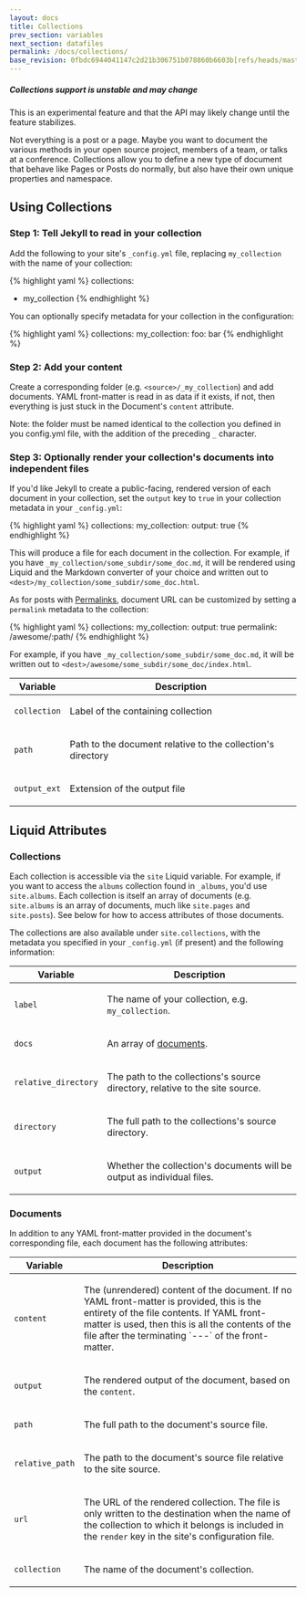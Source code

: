 ```yaml
---
layout: docs
title: Collections
prev_section: variables
next_section: datafiles
permalink: /docs/collections/
base_revision: 0fbdc6944041147c2d21b306751b078860b6603b[refs/heads/master]
---
```


<div class="note warning">
  <h5>Collections support is unstable and may change</h5>
  <p>
    This is an experimental feature and that the API may likely change until the feature stabilizes.
  </p>
</div>

Not everything is a post or a page. Maybe you want to document the various methods in your open source project, members of a team, or talks at a conference. Collections allow you to define a new type of document that behave like Pages or Posts do normally, but also have their own unique properties and namespace.

## Using Collections

### Step 1: Tell Jekyll to read in your collection

Add the following to your site's `_config.yml` file, replacing `my_collection` with the name of your collection:

{% highlight yaml %}
collections:
- my_collection
{% endhighlight %}

You can optionally specify metadata for your collection in the configuration:

{% highlight yaml %}
collections:
  my_collection:
    foo: bar
{% endhighlight %}

### Step 2: Add your content

Create a corresponding folder (e.g. `<source>/_my_collection`) and add documents.
YAML front-matter is read in as data if it exists, if not, then everything is just stuck in the Document's `content` attribute.

Note: the folder must be named identical to the collection you defined in you config.yml file, with the addition of the preceding `_` character.

### Step 3: Optionally render your collection's documents into independent files

If you'd like Jekyll to create a public-facing, rendered version of each document in your collection, set the `output` key to `true` in your collection metadata in your `_config.yml`:

{% highlight yaml %}
collections:
  my_collection:
    output: true
{% endhighlight %}

This will produce a file for each document in the collection.
For example, if you have `_my_collection/some_subdir/some_doc.md`,
it will be rendered using Liquid and the Markdown converter of your
choice and written out to `<dest>/my_collection/some_subdir/some_doc.html`.

As for posts with [Permalinks](../permalinks/), document URL can be customized by setting a `permalink` metadata to the collection:

{% highlight yaml %}
collections:
  my_collection:
    output: true
    permalink: /awesome/:path/
{% endhighlight %}

For example, if you have `_my_collection/some_subdir/some_doc.md`, it will be written out to `<dest>/awesome/some_subdir/some_doc/index.html`.

<div class="mobile-side-scroller">
<table>
  <thead>
    <tr>
      <th>Variable</th>
      <th>Description</th>
    </tr>
  </thead>
  <tbody>
    <tr>
      <td>
        <p><code>collection</code></p>
      </td>
      <td>
        <p>Label of the containing collection</p>
      </td>
    </tr>
    <tr>
      <td>
        <p><code>path</code></p>
      </td>
      <td>
        <p>Path to the document relative to the collection's directory</p>
      </td>
    </tr>
    <tr>
      <td>
        <p><code>output_ext</code></p>
      </td>
      <td>
        <p>Extension of the output file</p>
      </td>
    </tr>
  </tbody>
</table>
</div>

## Liquid Attributes

### Collections

Each collection is accessible via the `site` Liquid variable. For example, if you want to access the `albums` collection found in `_albums`, you'd use `site.albums`. Each collection is itself an array of documents (e.g. `site.albums` is an array of documents, much like `site.pages` and `site.posts`). See below for how to access attributes of those documents.

The collections are also available under `site.collections`, with the metadata you specified in your `_config.yml` (if present) and the following information:

<div class="mobile-side-scroller">
<table>
  <thead>
    <tr>
      <th>Variable</th>
      <th>Description</th>
    </tr>
  </thead>
  <tbody>
    <tr>
      <td>
        <p><code>label</code></p>
      </td>
      <td>
        <p>
          The name of your collection, e.g. <code>my_collection</code>.
        </p>
      </td>
    </tr>
    <tr>
      <td>
        <p><code>docs</code></p>
      </td>
      <td>
        <p>
          An array of <a href="#documents">documents</a>.
        </p>
      </td>
    </tr>
    <tr>
      <td>
        <p><code>relative_directory</code></p>
      </td>
      <td>
        <p>
          The path to the collections's source directory, relative to the site source.
        </p>
      </td>
    </tr>
    <tr>
      <td>
        <p><code>directory</code></p>
      </td>
      <td>
        <p>
          The full path to the collections's source directory.
        </p>
      </td>
    </tr>
    <tr>
      <td>
        <p><code>output</code></p>
      </td>
      <td>
        <p>
          Whether the collection's documents will be output as individual files.
        </p>
      </td>
    </tr>
  </tbody>
</table>
</div>


### Documents

In addition to any YAML front-matter provided in the document's corresponding file, each document has the following attributes:

<div class="mobile-side-scroller">
<table>
  <thead>
    <tr>
      <th>Variable</th>
      <th>Description</th>
    </tr>
  </thead>
  <tbody>
    <tr>
      <td>
        <p><code>content</code></p>
      </td>
      <td>
        <p>
          The (unrendered) content of the document. If no YAML front-matter is provided,
          this is the entirety of the file contents. If YAML front-matter
          is used, then this is all the contents of the file after the terminating
          `---` of the front-matter.
        </p>
      </td>
    </tr>
    <tr>
      <td>
        <p><code>output</code></p>
      </td>
      <td>
        <p>
          The rendered output of the document, based on the <code>content</code>.
        </p>
      </td>
    </tr>
    <tr>
      <td>
        <p><code>path</code></p>
      </td>
      <td>
        <p>
          The full path to the document's source file.
        </p>
      </td>
    </tr>
    <tr>
      <td>
        <p><code>relative_path</code></p>
      </td>
      <td>
        <p>
          The path to the document's source file relative to the site source.
        </p>
      </td>
    </tr>
    <tr>
      <td>
        <p><code>url</code></p>
      </td>
      <td>
        <p>
          The URL of the rendered collection. The file is only written to the
          destination when the name of the collection to which it belongs is
          included in the <code>render</code> key in the site's configuration file.
        </p>
      </td>
    </tr>
    <tr>
      <td>
        <p><code>collection</code></p>
      </td>
      <td>
        <p>
          The name of the document's collection.
        </p>
      </td>
    </tr>
  </tbody>
</table>
</div>
